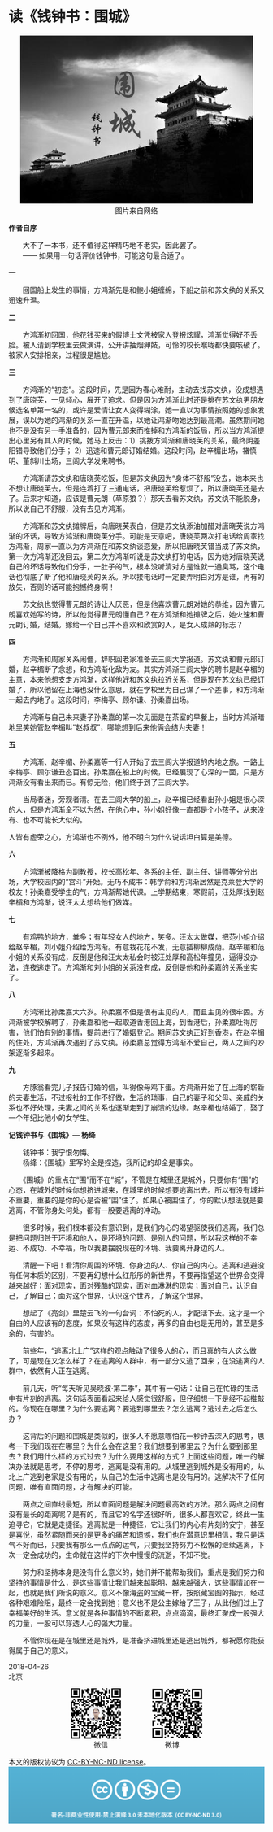# 读《钱钟书：围城》
<div align=center>

![刘心泉说](https://github.com/unetman/works/blob/master/resources/74.png?raw=true)  
图片来自网络

<div align=left>

**作者自序**

　　大不了一本书，还不值得这样精巧地不老实，因此罢了。  
　　—— 如果用一句话评价钱钟书，可能这句最合适了。

**一**

　　回国船上发生的事情，方鸿渐先是和鲍小姐缠绵，下船之前和苏文纨的关系又迅速升温。

**二**

　　方鸿渐初回国，他花钱买来的假博士文凭被家人登报炫耀，鸿渐觉得好不丢脸。被人请到学校里去做演讲，公开讲抽烟狎妓，可怜的校长喉咙都快要咳破了。被家人安排相亲，过程很是尴尬。

**三**

　　方鸿渐的“初恋”。这段时间，先是因为春心难耐，主动去找苏文纨，没成想遇到了唐晓芙，一见倾心，展开了追求。但是因为方鸿渐此时还是排在苏文纨男朋友候选名单第一名的，或许是爱情让女人变得糊涂，她一直以为事情按照她的想象发展，误以为她的鸿渐的关系一直在升温，以她让鸿渐吻她达到最高潮。虽然期间她也不是没有另一手准备的，因为曹元郎来而推掉和方鸿渐的饭局，所以当方鸿渐提出心里另有其人的时候，她马上反击：1）挑拨方鸿渐和唐晓芙的关系，最终阴差阳错导致他们分手； 2）迅速和曹元郎订婚结婚。这段时间，赵辛楣出场，褚慎明、董斜川出场，三闾大学发来聘书。

　　方鸿渐请苏文纨和唐晓芙吃饭，但是苏文纨因为“身体不舒服”没去，她本来也不想让唐晓芙去，但是连着打了三通电话，把唐晓芙给惹烦了，所以唐晓芙还是去了。后来才知道，应该是曹元朗（草原狼？）那天去看苏文纨，苏文纨不能脱身，所以说自己不舒服，没有去见方鸿渐。

　　方鸿渐和苏文纨摊牌后，向唐晓芙表白，但是苏文纨添油加醋对唐晓芙说方鸿渐的坏话，导致方鸿渐和唐晓芙分手。可能是天意吧，唐晓芙两次打电话给周家找方鸿渐，周家一直以为方鸿渐在和苏文纨谈恋爱，所以把唐晓芙错当成了苏文纨，第一次方鸿渐还没回去，第二次方鸿渐听说是苏文纨打的电话，因为她对唐晓芙说自己的坏话导致他们分手，一肚子的气，根本没听清对方是谁就一通臭骂，这个电话也彻底了断了他和唐晓芙的关系。所以接电话时一定要弄明白对方是谁，再有的放矢，否则的话可能抱憾终身啊！

　　苏文纨也觉得曹元朗的诗让人厌恶，但是他喜欢曹元朗对她的恭维，因为曹元朗喜欢她写的诗，所以他觉得曹元朗懂自己？在方鸿渐和她摊牌之后，她火速和曹元朗订婚，结婚。嫁给一个自己并不喜欢和欣赏的人，是女人成熟的标志？

**四**

　　方鸿渐和周家关系闹僵，辞职回老家准备去三闾大学报道。苏文纨和曹元郎订婚，赵辛楣断了念想，和方鸿渐化敌为友。其实方鸿渐三闾大学的聘书是赵辛楣的主意，本来他想支走方鸿渐，这样他好和苏文纨拉近关系，但是现在苏文纨已经订婚了，所以他留在上海也没什么意思，就在学校里为自己谋了一个差事，和方鸿渐一起去内地了。这段时间，李梅亭、顾尔谦、孙柔嘉出场。

　　方鸿渐与自己未来妻子孙柔嘉的第一次见面是在茶室的早餐上，当时方鸿渐暗地里笑她管赵辛楣叫“赵叔叔”，哪能想到后来他俩会结为夫妻！

**五**

　　方鸿渐、赵辛楣、孙柔嘉等一行人开始了去三闾大学报道的内地之旅。一路上李梅亭、顾尔谦丑态百出。孙柔嘉在船上的时候，已经展现了心深的一面，只是方鸿渐没有看出来而已。有惊无险，他们终于到了三闾大学。

　　当局者迷，旁观者清。在去三闾大学的船上，赵辛楣已经看出孙小姐是很心深的人，但是方鸿渐全不以为然，在他心中，孙小姐好像一直都是个小孩子，从来没有、也不可能长大似的。

人皆有虚荣之心，方鸿渐也不例外，他不明白为什么说话坦白算是美德。

**六**

　　方鸿渐被降格为副教授，校长高松年、各系的主任、副主任、讲师等分分出场，大学校园内的“宫斗”开始。无巧不成书：韩学俞和方鸿渐居然是克莱登大学的校友！孙柔嘉受学生的气，方鸿渐帮她代课。上学期结束，寒假前，汪处厚找到赵辛楣和方鸿渐，说汪太太想给他们做媒。

**七**

　　有鸡鸭的地方，粪多；有年轻女人的地方，笑多。汪太太做媒，把范小姐介绍给赵辛楣，刘小姐介绍给方鸿渐。有意栽花花不发，无意插柳柳成荫。赵辛楣和范小姐的关系没有成，反倒是他和汪太太私会时被汪处厚和高松年撞见，逼得没办法，连夜逃走了。方鸿渐和刘小姐的关系没有成，反倒是他和孙柔嘉的关系坐实了。

**八**

　　方鸿渐比孙柔嘉大六岁。孙柔嘉不但是很有主见的人，而且主见的很牢固。方鸿渐被学校解聘了，孙柔嘉和他一起取道香港回上海，到香港后，孙柔嘉吐得厉害，他们怕有别的事情，提前进行了婚姻登记。期间苏文纨正好到香港，在赵辛楣的住处，方鸿渐再次遇到了苏文纨。孙柔嘉总觉得方鸿渐不爱自己，两人之间的吵架逐渐多起来。

**九**

　　方豚翁看完儿子报告订婚的信，叫得像母鸡下蛋。方鸿渐开始了在上海的崭新的夫妻生活，不过报社的工作不好做，生活的琐事，自己的妻子和父母、亲戚的关系也不好处理，夫妻之间的关系也逐渐走到了崩溃的边缘。赵辛楣也结婚了，娶了一个年纪比他小的女学生。

**记钱钟书与《围城》— 杨绛**

　　钱钟书：我宁恨勿悔。  
　　杨绛：《围城》里写的全是捏造，我所记的却全是事实。  

　　《围城》的重点在“围”而不在“城”，不管是在城里还是城外，只要你有“围”的心态，在城外的时候你想挤进城来，在城里的时候想要逃离出去。所以有没有城并不重要，重要的是你的心是否被“围”住了。如果心被围住了，你的默认想法就是要逃离，不管你身处何处，都有一股要逃离的冲动。

　　很多时候，我们根本都没有意识到，是我们内心的渴望驱使我们逃离，我们总是把问题归咎于环境和他人，是环境的问题、是别人的问题，所以我这样的不幸运、不成功、不幸福，所以我要摆脱现在的环境、我要离开身边的人。

　　清醒一下吧！看清你周围的环境、你身边的人、你自己的内心。逃离和逃避没有任何本质的区别，不要再幻想什么红彤彤的新世界，不要再指望这个世界会变得越来越好；面对现实，面对残酷的现实，面对血淋淋的现实；面对自己，认识自己，了解自己；面对这个世界，认识这个世界，了解这个世界。

　　想起了《亮剑》里楚云飞的一句台词：不怕死的人，才配活下去。这才是一个自由的人应该有的态度，如果没有这样的态度，再多的自由也是无用的，甚至是多余的，有害的。

　　前些年，“逃离北上广”这样的观点触动了很多人的心，而且真的有人这么做了，可是现在又怎么样了？在逃离的人群中，有一部分又逃了回来；在没逃离的人群中，依然有人正在逃离。

　　前几天，听“每天听见吴晓波·第二季”，其中有一句话：让自己在忙碌的生活中有片刻的逃离。这句话表面看起来给人感觉很舒服，但仔细想一下是经不起推敲的。你现在在哪里？为什么要逃离？要逃到哪里去？怎么逃离？逃过去之后怎么办？

　　这背后的问题和围城是类似的，很多人不愿意哪怕花一秒钟去深入的思考，思考一下我们现在在哪里？为什么会在这里？我们想要到哪里去？为什么要到那里去？我们用什么样的方式过去？为什么要用这样的方式？上面这些问题，唯一的解决办法就是思考，不停的思考，逃离是没有用的。从城里逃到城外是没有用的，从北上广逃到老家是没有用的，从自己的生活中逃离也是没有用的。逃解决不了任何问题，唯有直面问题，才有解决的可能。

　　两点之间直线最短，所以直面问题是解决问题最高效的方法。那么两点之间有没有最长的距离呢？是有的，而且它的名字还很好听，很多人都喜欢它，终此一生追寻它，它就是走捷径。逃离就是一种捷径，它让我们的内心有片刻的安宁，甚至是喜悦，虽然紧随而来的是更多的痛苦和遗憾，我们也在潜意识里相信，我只是运气不好而已，只要我有那么一点点的运气，只要我坚持努力不松懈的继续逃离，下次一定会成功的，生命就在这样的下次中慢慢的流逝，不知不觉。

　　努力和坚持本身是没有什么意义的，她们并不能帮助我们，重点是我们努力和坚持的事情是什么，是这些事情让我们越来越聪明、越来越强大，这些事情加在一起，也就是我们所说的意义。意义不像海盗的宝藏一样，按照藏宝图的指示，经过各种艰难险阻，最终一定会找到她；意义也不是公主嫁给了王子，从此他们过上了幸福美好的生活。意义就是各种事情的不断累积，点点滴滴，最终汇聚成一股强大的力量，一股可以穿透人心的强大力量。

　　不管你现在是在城里还是城外，是准备挤进城里还是逃出城外，都祝愿你能获得属于自己的意义。

2018-04-26  
北京

<div align=center>

<img src="https://github.com/unetman/works/blob/master/resources/wechat.jpg?raw=true" width = "100" height = "100" div align=center />　　　　
<img src="https://github.com/unetman/works/blob/master/resources/weibo.jpg?raw=true" width = "100" height = "100" div align=center />  
微信　　　　　　　　微博

<div align=left>

本文的版权协议为 [CC-BY-NC-ND license](https://creativecommons.org/licenses/by-nc-nd/3.0/deed.zh)。
![copyright](https://github.com/unetman/works/blob/master/resources/CC-BY-NC-ND.png?raw=true)